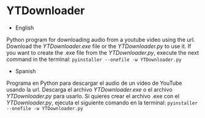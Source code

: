 # YTDownloader

* English

Python program for downloading audio from a youtube video using the url.
Download the *YTDownloader.exe* file or the *YTDownloader.py* to use it. 
If you want to create the .exe file from the *YTDownloader.py*, execute the next command in the terminal:
`pyinstaller --onefile -w YTDownloader.py`

* Spanish

Programa en Python para descargar el audio de un vídeo de YouTube usando la url.
Descarga el archivo *YTDownloader.exe* o el archivo *YTDownloader.py* para usarlo.
Si quieres crear el archivo .exe con el *YTDownloader.py*, ejecuta el siguiente comando en la terminal:
`pyinstaller --onefile -w YTDownloader.py`